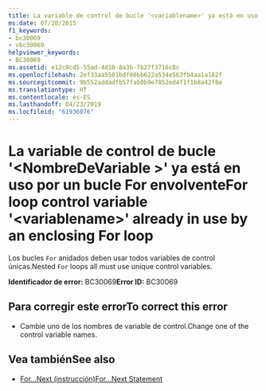 ```yaml
---
title: La variable de control de bucle '<variablename>' ya está en uso por un bucle For envolvente
ms.date: 07/20/2015
f1_keywords:
- bc30069
- vbc30069
helpviewer_keywords:
- BC30069
ms.assetid: e12c8cd5-55ad-4d10-8a3b-7b27f3716c8c
ms.openlocfilehash: 2ef33aa5581bdf60bb622a534e563fb4aa1a182f
ms.sourcegitcommit: 9b552addadfb57fab0b9e7852ed4f1f1b8a42f8e
ms.translationtype: HT
ms.contentlocale: es-ES
ms.lasthandoff: 04/23/2019
ms.locfileid: "61936076"
---
```

# <a name="for-loop-control-variable-variablename-already-in-use-by-an-enclosing-for-loop"></a><span data-ttu-id="90a9f-102">La variable de control de bucle '\<NombreDeVariable >' ya está en uso por un bucle For envolvente</span><span class="sxs-lookup"><span data-stu-id="90a9f-102">For loop control variable '\<variablename>' already in use by an enclosing For loop</span></span>
<span data-ttu-id="90a9f-103">Los bucles `For` anidados deben usar todos variables de control únicas.</span><span class="sxs-lookup"><span data-stu-id="90a9f-103">Nested `For` loops all must use unique control variables.</span></span>  
  
 <span data-ttu-id="90a9f-104">**Identificador de error:** BC30069</span><span class="sxs-lookup"><span data-stu-id="90a9f-104">**Error ID:** BC30069</span></span>  
  
## <a name="to-correct-this-error"></a><span data-ttu-id="90a9f-105">Para corregir este error</span><span class="sxs-lookup"><span data-stu-id="90a9f-105">To correct this error</span></span>  
  
- <span data-ttu-id="90a9f-106">Cambie uno de los nombres de variable de control.</span><span class="sxs-lookup"><span data-stu-id="90a9f-106">Change one of the control variable names.</span></span>  
  
## <a name="see-also"></a><span data-ttu-id="90a9f-107">Vea también</span><span class="sxs-lookup"><span data-stu-id="90a9f-107">See also</span></span>

- [<span data-ttu-id="90a9f-108">For...Next (instrucción)</span><span class="sxs-lookup"><span data-stu-id="90a9f-108">For...Next Statement</span></span>](../../visual-basic/language-reference/statements/for-next-statement.md)
